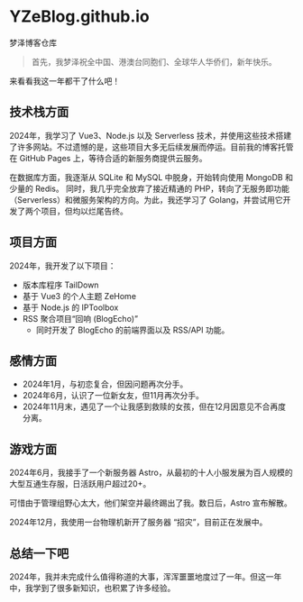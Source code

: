 # YZeBlog.github.io
梦泽博客仓库

> 首先，我梦泽祝全中国、港澳台同胞们、全球华人华侨们，新年快乐。

来看看我这一年都干了什么吧！

## 技术栈方面

2024年，我学习了 Vue3、Node.js 以及 Serverless 技术，并使用这些技术搭建了许多网站。不过遗憾的是，这些项目大多无后续发展而停运。目前我的博客托管在 GitHub Pages 上，等待合适的新服务商提供云服务。

在数据库方面，我逐渐从 SQLite 和 MySQL 中脱身，开始转向使用 MongoDB 和少量的 Redis。
同时，我几乎完全放弃了接近精通的 PHP，转向了无服务即功能（Serverless）和微服务架构的方向。为此，我还学习了 Golang，并尝试用它开发了两个项目，但均以烂尾告终。

## 项目方面

2024年，我开发了以下项目：

- 版本库程序 TailDown
- 基于 Vue3 的个人主题 ZeHome
- 基于 Node.js 的 IPToolbox
- RSS 聚合项目“回响 (BlogEcho)”
  - 同时开发了 BlogEcho 的前端界面以及 RSS/API 功能。

## 感情方面

- 2024年1月，与初恋复合，但因问题再次分手。
- 2024年6月，认识了一位新女友，但11月再次分手。
- 2024年11月末，遇见了一个让我感到救赎的女孩，但在12月因意见不合再度分离。

## 游戏方面

2024年6月，我接手了一个新服务器 Astro，从最初的十人小服发展为百人规模的大型互通生存服，日活跃用户超过20+。

可惜由于管理组野心太大，他们架空并最终踢出了我。数日后，Astro 宣布解散。

2024年12月，我使用一台物理机新开了服务器 “招灾”，目前正在发展中。

## 总结一下吧

2024年，我并未完成什么值得称道的大事，浑浑噩噩地度过了一年。但这一年中，我学到了很多新知识，也积累了许多经验。
